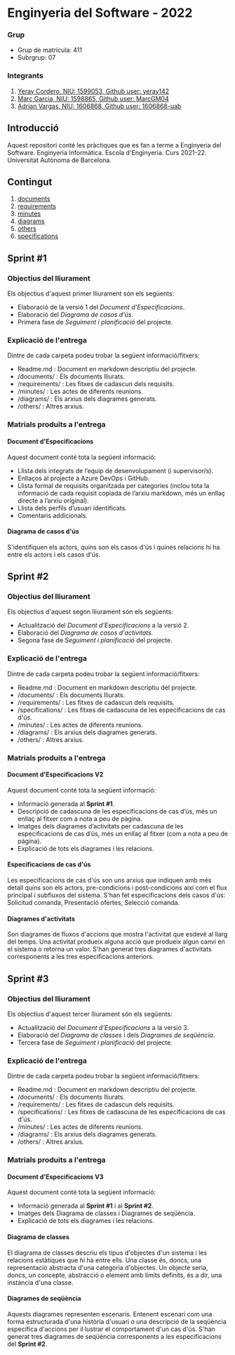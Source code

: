 # Enginyeria del Software - 2022
### Grup
* Grup de matrícula: 411
* Subrgrup: 07

### Integrants
1. [Yeray Cordero, NIU: 1599053, Github user: yeray142](https://github.com/yeray142)
2. [Marc Garcia, NIU: 1598865, Github user: MarcGM04](https://github.com/MarcGM04)
3. [Adrian Vargas, NIU: 1606868, Github user: 1606868-uab](https://github.com/1606868-uab)

## Introducció
Aquest repositori conté les pràctiques que es fan a terme a Enginyeria del Software. Enginyeria Informàtica. Escola d'Enginyeria. Curs 2021-22. Universitat Autònoma de Barcelona.

## Contingut
1. [documents](https://github.com/yeray142/es2022uab/tree/master/documents)
2. [requirements](https://github.com/yeray142/es2022uab/tree/master/requirements)
3. [minutes](https://github.com/yeray142/es2022uab/tree/master/minutes)
4. [diagrams](https://github.com/yeray142/es2022uab/tree/master/diagrams)
5. [others](https://github.com/yeray142/es2022uab/tree/master/others)
6. [specifications](https://github.com/yeray142/es2022uab/tree/master/specifications)

## Sprint #1

### Objectius del lliurament
Els objectius d'aquest primer lliurament són els següents:
* Elaboració de la versió 1 del _Document d'Especificacions_.
* Elaboració del _Diagrama de casos d'ús_.
* Primera fase de _Seguiment i planificació_ del projecte.

### Explicació de l'entrega
Dintre de cada carpeta podeu trobar la següent informació/fitxers:
* Readme.md : Document en markdown descriptiu del projecte.
* /documents/ : Els documents lliurats.
* /requirements/ : Les fitxes de cadascun dels requisits.
* /minutes/ : Les actes de diferents reunions.
* /diagrams/ : Els arxius dels diagrames generats.
* /others/ : Altres arxius.

### Matrials produits a l'entrega

#### Document d'Especificacions
Aquest document conté tota la següent informació:
* Llista dels integrats de l’equip de desenvolupament (i supervisor/s).
* Enllaços al projecte a Azure DevOps i GitHub.
* Llista formal de requisits organitzada per categories (inclou tota la informació de cada requisit copiada de l’arxiu markdown, més un enllaç directe a l’arxiu original).
* Llista dels perfils d’usuari identificats.
* Comentaris addicionals.

#### Diagrama de casos d'ús
S'identifiquen els actors, quins son els casos d'ús i quines relacions hi ha entre els actors i els casos d'ús.

## Sprint #2

### Objectius del lliurament
Els objectius d'aquest segon lliurament són els següents:
* Actualització del  _Document d'Especificacions_ a la versió 2.
* Elaboració del _Diagrama de casos d'activitats_.
* Segona fase de _Seguiment i planificació_ del projecte.

### Explicació de l'entrega
Dintre de cada carpeta podeu trobar la següent informació/fitxers:
* Readme.md : Document en markdown descriptiu del projecte.
* /documents/ : Els documents lliurats.
* /requirements/ : Les fitxes de cadascun dels requisits.
* /specifications/ : Les fitxes de cadascuna de les especificacions de cas d'ús.
* /minutes/ : Les actes de diferents reunions.
* /diagrams/ : Els arxius dels diagrames generats.
* /others/ : Altres arxius.

### Matrials produits a l'entrega

#### Document d'Especificacions V2
Aquest document conté tota la següent informació:
* Informació generada al **Sprint #1**.
* Descripció de cadascuna de les especificacions de cas d’ús, més un enllaç al fitxer com a nota a peu de pàgina.
* Imatges dels diagrames d’activitats per cadascuna de les especificacions de cas d’ús, més un enllaç al fitxer (com a nota a peu de pàgina).
* Explicació de tots els diagrames i les relacions.

#### Especificacions de cas d'ús
Les especificacions de cas d'ús son uns arxius que indiquen amb més detall quins son els actors, pre-condicions i post-condicions així com el flux principal i subfluxos del sistema.
S'han fet especificacions dels casos d'ús: Solicitud comanda, Presentació ofertes, Selecció comanda.

#### Diagrames d'activitats
Son diagrames de fluxos d'accions que mostra l'activitat que esdevé al llarg del temps. Una activitat produeix alguna acció que produeix algun canvi en el sistema o retorna un valor.
S'han generat tres diagrames d'activitats corresponents a les tres especificacions anteriors.

## Sprint #3

### Objectius del lliurament
Els objectius d'aquest tercer lliurament són els següents:
* Actualització del  _Document d'Especificacions_ a la versió 3.
* Elaboració del _Diagrama de classes_ i dels _Diagrames de seqüència_.
* Tercera fase de _Seguiment i planificació_ del projecte.

### Explicació de l'entrega
Dintre de cada carpeta podeu trobar la següent informació/fitxers:
* Readme.md : Document en markdown descriptiu del projecte.
* /documents/ : Els documents lliurats.
* /requirements/ : Les fitxes de cadascun dels requisits.
* /specifications/ : Les fitxes de cadascuna de les especificacions de cas d'ús.
* /minutes/ : Les actes de diferents reunions.
* /diagrams/ : Els arxius dels diagrames generats.
* /others/ : Altres arxius.

### Matrials produits a l'entrega

#### Document d'Especificacions V3
Aquest document conté tota la següent informació:
* Informació generada al **Sprint #1** i al **Sprint #2**.
* Imatges dels Diagrama de classes i Diagrames de seqüència. 
* Explicació de tots els diagrames i les relacions.

#### Diagrama de classes
El diagrama de classes descriu els tipus d'objectes d'un sistema i les relacions estàtiques que hi ha entre ells. Una classe és, doncs, una representació abstracta d'una categoria d'objectes. Un objecte seria, doncs, un concepte, abstracció o element amb límits definits, és a dir, una instància d'una classe.

#### Diagrames de seqüència
Aquests diagrames representen escenaris. Entenent escenari com una forma estructurada d'una història d'usuari o una descripció de la seqüència específica d'accions per il·lustrar el comportament d'un cas d'ús.
S'han generat tres diagrames de seqüència corresponents a les especificacions del **Sprint #2**.
